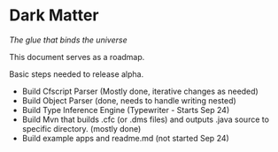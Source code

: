 

# Dark Matter
_The glue that binds the universe_

This document serves as a roadmap.

Basic steps needed to release alpha.

* Build Cfscript Parser (Mostly done, iterative changes as needed)
* Build Object Parser (done, needs to handle writing nested)
* Build Type Inference Engine (Typewriter - Starts Sep 24)
* Build Mvn that builds .cfc (or .dms files) and outputs .java source to specific directory. (mostly done)
* Build example apps and readme.md (not started Sep 24)








